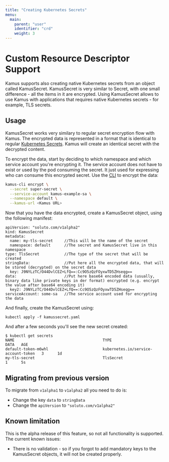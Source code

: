 ```yaml
---
title: "Creating Kubernetes Secrets"
menu:
  main:
    parent: "user"
    identifier: "crd"
    weight: 3
---
```


# Custom Resource Descriptor Support
Kamus supports also creating native Kubernetes secrets from an object called KamusSecret. 
KamusSecret is very similar to Secret, with one small difference - all the items in it are encrypted.
Using KamusSecret allows to use Kamus with applications that requires native Kubernetes secrets - for example, TLS secrets.

## Usage
KamusSecret works very similary to regular secret encryption flow with Kamus.
The encrypted data is represented in a format that is identical to regular [Kubernetes Secrets].
Kamus will create an identical secret with the decrypted content.

To encrypt the data, start by deciding to which namespace and which service account you're encrypting it.
The service account does not have to exist or used by the pod consuming the secret.
It just used for expressing who can consume this encrypted secret.
Use the [CLI](https://github.com/Soluto/kamus/blob/master/cli/README.md) to encrypt the data:
``` sh
kamus-cli encrypt \
  --secret super-secret \
  --service-account kamus-example-sa \
  --namespace default \
  --kamus-url <Kamus URL>
```
Now that you have the data encrypted, create a KamusSecret object, using the following manifest:
```
apiVersion: "soluto.com/v1alpha2"
kind: KamusSecret
metadata:
  name: my-tls-secret     //This will be the name of the secret
  namespace: default      //The secret and KamusSecret live in this namespace
type: TlsSecret           //The type of the secret that will be created
stringData:               //Put here all the encrypted data, that will be stored (decrypted) on the secret data
  key: J9NYLzTC/O44DvlCEZ+LfQ==:Cc9O5zQzFOyxwTD5ZHseqg==
data:                     //Put here base64 encoded data (usually, binary data like private keys in der format) encrypted (e.g. encrypt the value after base64 encoding it)
  key2: J9NYLzTC/O44DvlCEZ+LfQ==:Cc9O5zQzFOyxwTD5ZHseqg== 
serviceAccount: some-sa   //The service account used for encrypting the data
```
And finally, create the KamusSecret using:
```
kubectl apply -f kamussecret.yaml
```
And after a few seconds you'll see the new secret created:
```
$ kubectl get secrets
NAME                                       TYPE                                  DATA   AGE
default-token-m6whl                        kubernetes.io/service-account-token   3      1d
my-tls-secret                              TlsSecret                             1      5s
```

## Migrating from previous version
To migrate from `v1alpha1` to `v1alpha2` all you need to do is:

* Change the key `data` to `stringData` 
* Change the `apiVersion` to `"soluto.com/v1alpha2"`

## Known limitation
This is the alpha release of this feature, so not all functionality is supported. 
The current known issues:

* There is no validation - so if you forgot to add mandatory keys to the KamusSecret objects, it will not be created properly.

[kubernetes secrets]: (https://kubernetes.io/docs/concepts/configuration/secret/)
